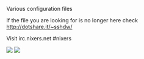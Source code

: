 Various configuration files

If the file you are looking for is no longer here check http://dotshare.it/~sshdw/

Visit irc.nixers.net #nixers

![](http://i.imgur.com/3EUsSWg.png)
![](http://i.imgur.com/m0mfURT.png)
